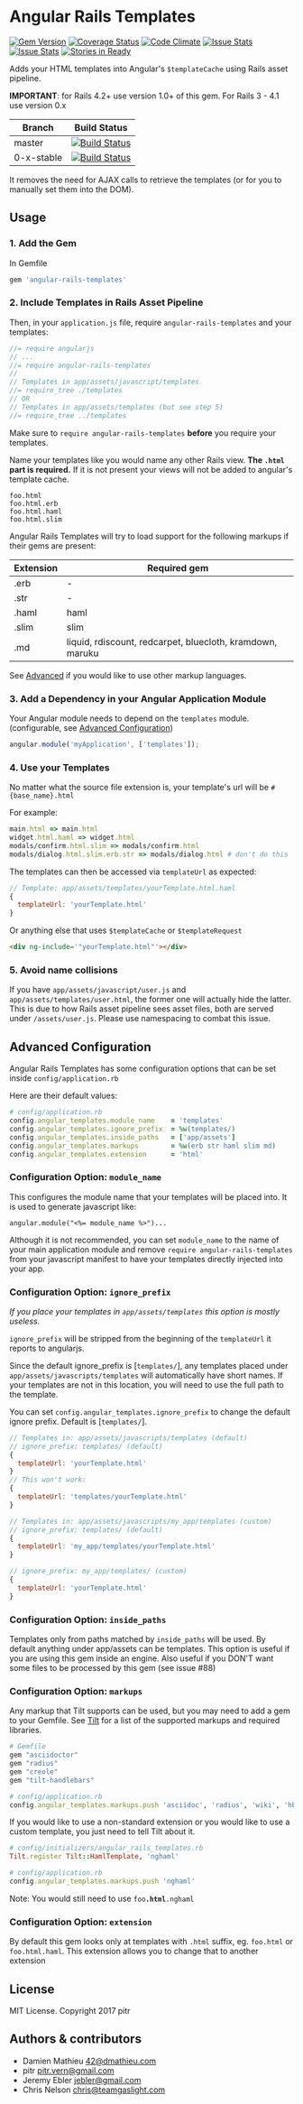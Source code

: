 # Angular Rails Templates

[![Gem Version](https://badge.fury.io/rb/angular-rails-templates.png)](http://badge.fury.io/rb/angular-rails-templates)
[![Coverage Status](https://coveralls.io/repos/github/pitr/angular-rails-templates/badge.svg?branch=master)](https://coveralls.io/github/pitr/angular-rails-templates?branch=master)
[![Code Climate](https://codeclimate.com/github/pitr/angular-rails-templates/badges/gpa.svg)](https://codeclimate.com/github/pitr/angular-rails-templates)
[![Issue Stats](http://issuestats.com/github/pitr/angular-rails-templates/badge/pr)](http://issuestats.com/github/pitr/angular-rails-templates)
[![Issue Stats](http://issuestats.com/github/pitr/angular-rails-templates/badge/issue)](http://issuestats.com/github/pitr/angular-rails-templates)
[![Stories in Ready](https://badge.waffle.io/pitr/angular-rails-templates.png?label=ready&title=Ready)](https://waffle.io/pitr/angular-rails-templates)

Adds your HTML templates into Angular's `$templateCache` using Rails asset pipeline.

**IMPORTANT**: for Rails 4.2+ use version 1.0+ of this gem. For Rails 3 - 4.1 use version 0.x

Branch      | Build Status
------------|---------
master      | [![Build Status](https://github.com/pitr/angular-rails-templates/workflows/build/badge.svg)](https://github.com/pitr/angular-rails-templates)
0-x-stable  | [![Build Status](https://travis-ci.org/pitr/angular-rails-templates.png?branch=0-x-stable)](https://travis-ci.org/pitr/angular-rails-templates)

It removes the need for AJAX calls to retrieve the templates (or for you to manually set them into the DOM).

## Usage

### 1. Add the Gem

In Gemfile

```ruby
gem 'angular-rails-templates'
```

### 2. Include Templates in Rails Asset Pipeline

Then, in your `application.js` file, require `angular-rails-templates` and your templates:

```javascript
//= require angularjs
// ...
//= require angular-rails-templates
//
// Templates in app/assets/javascript/templates
//= require_tree ./templates
// OR
// Templates in app/assets/templates (but see step 5)
//= require_tree ../templates
```

Make sure to `require angular-rails-templates` **before** you require your templates.

Name your templates like you would name any other Rails view. **The `.html` part is required.** If it is not present your views will not be added to angular's template cache.

```
foo.html
foo.html.erb
foo.html.haml
foo.html.slim
```

Angular Rails Templates will try to load support for the following markups if their gems are present:

| Extension | Required gem                                             |
|---------- |----------------------------------------------------------|
| .erb      | -                                                        |
| .str      | -                                                        |
| .haml     | haml                                                     |
| .slim     | slim                                                     |
| .md       | liquid, rdiscount, redcarpet, bluecloth, kramdown, maruku |

See [Advanced](#advanced-configuration) if you would like to use other markup languages.

### 3. Add a Dependency in your Angular Application Module

Your Angular module needs to depend on the `templates` module. (configurable, see [Advanced Configuration](#configuration-option-module_name))

```javascript
angular.module('myApplication', ['templates']);
```

### 4. Use your Templates

No matter what the source file extension is, your template's url will be  `#{base_name}.html`

For example:
```ruby
main.html => main.html
widget.html.haml => widget.html
modals/confirm.html.slim => modals/confirm.html
modals/dialog.html.slim.erb.str => modals/dialog.html # don't do this
```

The templates can then be accessed via `templateUrl` as expected:

```javascript
// Template: app/assets/templates/yourTemplate.html.haml
{
  templateUrl: 'yourTemplate.html'
}
```

Or anything else that uses `$templateCache` or `$templateRequest`

```html
<div ng-include='"yourTemplate.html"'></div>
```

### 5. Avoid name collisions

If you have `app/assets/javascript/user.js` and `app/assets/templates/user.html`, the former one will actually hide the latter. This is due to how Rails asset pipeline sees asset files, both are served under `/assets/user.js`. Please use namespacing to combat this issue.

## Advanced Configuration

Angular Rails Templates has some configuration options that can be set inside `config/application.rb`

Here are their default values:
```ruby
# config/application.rb
config.angular_templates.module_name    = 'templates'
config.angular_templates.ignore_prefix  = %w(templates/)
config.angular_templates.inside_paths   = ['app/assets']
config.angular_templates.markups        = %w(erb str haml slim md)
config.angular_templates.extension      = 'html'
```

### Configuration Option: `module_name`

This configures the module name that your templates will be placed into.
It is used to generate javascript like:

```javascipt
angular.module("<%= module_name %>")...
```

Although it is not recommended, you can set `module_name` to the name of your main application module and remove `require angular-rails-templates` from your javascript manifest to have your templates directly injected into your app.

### Configuration Option: `ignore_prefix`

*If you place your templates in `app/assets/templates` this option is mostly useless.*

`ignore_prefix` will be stripped from the beginning of the `templateUrl` it reports to angularjs.

Since the default ignore_prefix is [`templates/`], any templates placed under `app/assets/javascripts/templates` will automatically have short names. If your templates are not in this location, you will need to use the full path to the template.

You can set `config.angular_templates.ignore_prefix` to change the default ignore prefix. Default is [`templates/`].


``` javascript
// Templates in: app/assets/javascripts/templates (default)
// ignore_prefix: templates/ (default)
{
  templateUrl: 'yourTemplate.html'
}
// This won't work:
{
  templateUrl: 'templates/yourTemplate.html'
}
```

``` javascript
// Templates in: app/assets/javascripts/my_app/templates (custom)
// ignore_prefix: templates/ (default)
{
  templateUrl: 'my_app/templates/yourTemplate.html'
}

// ignore_prefix: my_app/templates/ (custom)
{
  templateUrl: 'yourTemplate.html'
}
```


### Configuration Option: `inside_paths`

Templates only from paths matched by `inside_paths` will be used. By default anything under app/assets can be templates. This option is useful if you are using this gem inside an engine. Also useful if you DON'T want some files to be processed by this gem (see issue #88)


### Configuration Option: `markups`

Any markup that Tilt supports can be used, but you may need to add a gem to your Gemfile. See [Tilt](https://github.com/rtomayko/tilt) for a list of the supported markups and required libraries.

```ruby
# Gemfile
gem "asciidoctor"
gem "radius"
gem "creole"
gem "tilt-handlebars"

# config/application.rb
config.angular_templates.markups.push 'asciidoc', 'radius', 'wiki', 'hbs'
```
If you would like to use a non-standard extension or you would like to use a custom template, you just need to tell Tilt about it.

```ruby
# config/initializers/angular_rails_templates.rb
Tilt.register Tilt::HamlTemplate, 'nghaml'

# config/application.rb
config.angular_templates.markups.push 'nghaml'
```
Note: You would still need to use `foo`**`.html`**`.nghaml`

### Configuration Option: `extension`

By default this gem looks only at templates with `.html` suffix, eg. `foo.html` or `foo.html.haml`. This extension allows you to change that to another extension

## License

MIT License. Copyright 2017 pitr

## Authors & contributors

* Damien Mathieu <42@dmathieu.com>
* pitr <pitr.vern@gmail.com>
* Jeremy Ebler <jebler@gmail.com>
* Chris Nelson <chris@teamgaslight.com>
